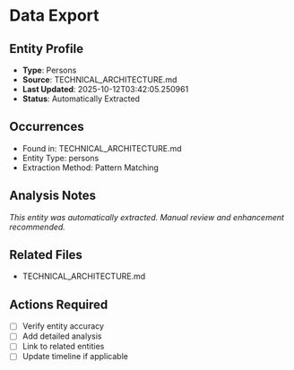 # Data Export

## Entity Profile
- **Type**: Persons
- **Source**: TECHNICAL_ARCHITECTURE.md
- **Last Updated**: 2025-10-12T03:42:05.250961
- **Status**: Automatically Extracted

## Occurrences
- Found in: TECHNICAL_ARCHITECTURE.md
- Entity Type: persons
- Extraction Method: Pattern Matching

## Analysis Notes
*This entity was automatically extracted. Manual review and enhancement recommended.*

## Related Files
- TECHNICAL_ARCHITECTURE.md

## Actions Required
- [ ] Verify entity accuracy
- [ ] Add detailed analysis
- [ ] Link to related entities
- [ ] Update timeline if applicable

